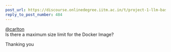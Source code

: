 ```yaml
---
post_url: https://discourse.onlinedegree.iitm.ac.in/t/project-1-llm-based-automation-agent-discussion-thread-tds-jan-2025/164277/485
reply_to_post_number: 484
---
```

[@carlton](/u/carlton)  
Is there a maximum size limit for the Docker Image?

Thanking you